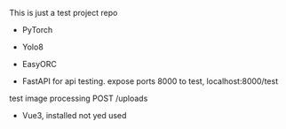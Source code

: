 This is just a test project repo

- PyTorch
- Yolo8
- EasyORC

- FastAPI for api testing.
expose ports 8000
to test, localhost:8000/test

test image processing 
POST /uploads


- Vue3, installed not yed used